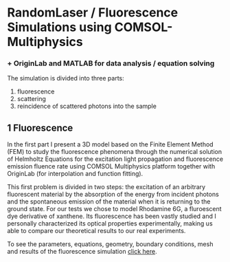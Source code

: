 # RandomLaser / Fluorescence Simulations using COMSOL-Multiphysics 
### + OriginLab and MATLAB for data analysis / equation solving

The simulation is divided into three parts:
1. fluorescence
2. scattering
3. reincidence of scattered photons into the sample 

## 1 Fluorescence

In the first part I present a 3D model based on the Finite Element Method (FEM) to study the fluorescence phenomena through the numerical solution of Helmholtz Equations for the excitation light propagation and fluorescence emission fluence rate using COMSOL Multiphysics platform together with OriginLab (for interpolation and function fitting). 

This first problem is divided in two steps: the excitation of an arbitrary fluorescent material by the absorption of the energy from incident photons and the spontaneous emission of the material when it is returning to the ground state.
For our tests we chose to model Rhodamine 6G, a fluroescent dye derivative of xanthene. Its fluorescence has been vastly studied and I personally characterized its optical properties experimentally, making us able to compare our theoretical results to our real experiments.

To see the parameters, equations, geometry, boundary conditions, mesh and results of the fluorescence simulation [click here](Fluorescence.md).
